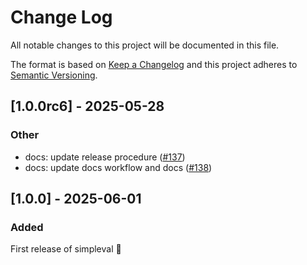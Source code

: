 # Change Log
All notable changes to this project will be documented in this file.
 
The format is based on [Keep a Changelog](http://keepachangelog.com/)
and this project adheres to [Semantic Versioning](http://semver.org/).

## [1.0.0rc6] - 2025-05-28

### Other

- docs: update release procedure ([#137](https://github.com/cyberark/simple-llm-eval/pull/137))
- docs: update docs workflow and docs ([#138](https://github.com/cyberark/simple-llm-eval/pull/138))

  
## [1.0.0] - 2025-06-01
   
### Added
 
First release of simpleval 🎉
